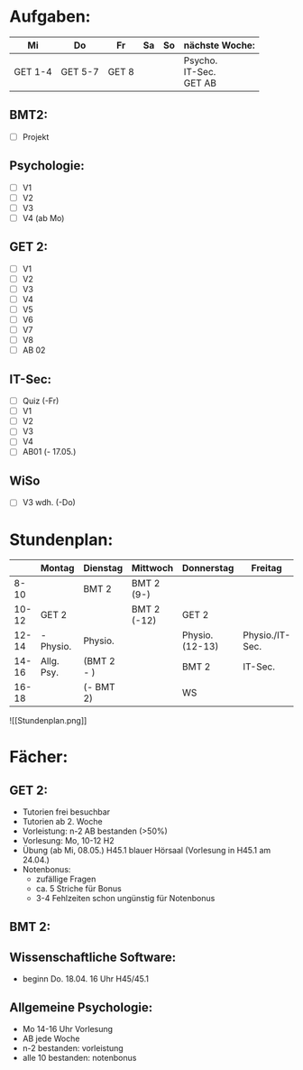 # Aufgaben:

| Mi      | Do      | Fr    | Sa  | So  | nächste Woche:               |
| ------- | ------- | ----- | --- | --- | ---------------------------- |
| GET 1-4 | GET 5-7 | GET 8 |     |     | Psycho.<br>IT-Sec.<br>GET AB |

## BMT2:
- [ ] Projekt
## Psychologie:
- [ ] V1
- [ ] V2
- [ ] V3
- [ ] V4 (ab Mo)
## GET 2:
- [ ] V1
- [ ] V2
- [ ] V3
- [ ] V4
- [ ] V5
- [ ] V6
- [ ] V7
- [ ] V8
- [ ] AB 02
## IT-Sec:
- [ ] Quiz (-Fr)
- [ ] V1
- [ ] V2
- [ ] V3
- [ ] V4
- [ ] AB01 (- 17.05.)
## WiSo
- [ ] V3 wdh. (-Do)
# Stundenplan:

|       | Montag     | Dienstag   | Mittwoch    | Donnerstag      | Freitag         |
| ----- | ---------- | ---------- | ----------- | --------------- | --------------- |
| 8-10  |            | BMT 2      | BMT 2 (9-)  |                 |                 |
| 10-12 | GET 2      |            | BMT 2 (-12) | GET 2           |                 |
| 12-14 | - Physio.  | Physio.    |             | Physio. (12-13) | Physio./IT-Sec. |
| 14-16 | Allg. Psy. | (BMT 2 - ) |             | BMT 2           | IT-Sec.         |
| 16-18 |            | (- BMT 2)  |             | WS              |                 |

![[Stundenplan.png]]
# Fächer:
## GET 2:
- Tutorien frei besuchbar
- Tutorien ab 2. Woche
- Vorleistung: n-2 AB bestanden (>50%)
- Vorlesung: Mo, 10-12 H2
- Übung (ab Mi, 08.05.) H45.1 blauer Hörsaal (Vorlesung in H45.1 am 24.04.)
- Notenbonus:
	- zufällige Fragen
	- ca. 5 Striche für Bonus
	- 3-4 Fehlzeiten schon ungünstig für Notenbonus

## BMT 2:
## Wissenschaftliche Software:
- beginn Do. 18.04. 16 Uhr H45/45.1
## Allgemeine Psychologie:
- Mo 14-16 Uhr Vorlesung
- AB jede Woche
- n-2 bestanden: vorleistung
- alle 10 bestanden: notenbonus